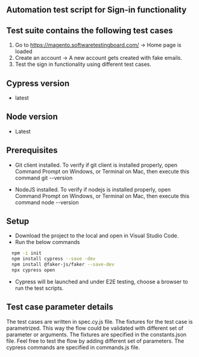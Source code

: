 
## Automation test script for Sign-in functionality


    
## Test suite contains the following test cases

1. Go to https://magento.softwaretestingboard.com/ -> Home page is loaded
2. Create an account -> A new account gets created with fake emails. 
3. Test the sign in functionality using different test cases. 


## Cypress version 

- latest
    
## Node version 

- Latest


## Prerequisites




- Git client installed. To verify if git client is installed properly, open Command Prompt on Windows, or Terminal on Mac, then execute this command git --version

- NodeJS  installed. To verify if nodejs is installed properly, open Command Prompt on Windows, or Terminal on Mac, then execute this command node --version
## Setup

- Download the project to the local and open in Visual Studio Code. 
- Run the below commands
 ```bash
   npm -i init
   npm install cypress --save -dev
   npm install @faker-js/faker --save-dev
   npx cypress open
   ```
   - Cypress will be launched and under E2E testing, choose a browser to run the test scripts. 
## Test case parameter details

The test cases are written in spec.cy.js file. The fixtures for the test case is parametrized. This way the flow could be validated with different set of parameter or arguments. The fixtures are specified in the constants.json file. Feel free to test the flow by adding different set of parameters. The cypress commands are specified in commands.js file. 

